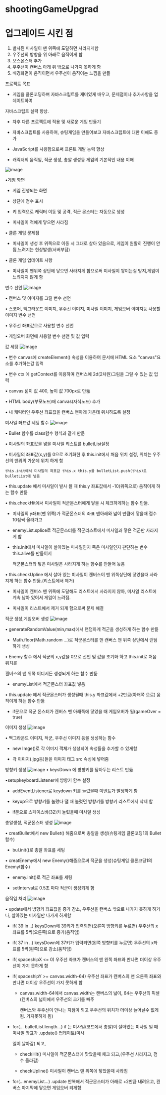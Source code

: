 # shootingGameUpgrad
# 업그레이드 시킨 점
1. 발사된 미사일이 맨 위쪽에 도달하면 사라지게함
2. 우주선의 방향을 위 아래로 움직이게 함
3. 보스몬스터 추가
4. 우주선이 캔버스 아래 위 밖으로 나가지 못하게 함 
5. 배경화면이 움직이면서 우주선이 움직이는 느낌을 만듦

프로젝트 목표 
- 게임을 클론코딩하며 자바스크립트를 재미있게 배우고, 문제점이나 추가사항을 업데이트하여

 자바스크립트 실력 향상.

- 차후 다른 프로젝트에 적용 및 새로운 게임 만들기

- 자바스크립트를 사용하여, 슈팅게임을 만들어보고 자바스크립트에 대한 이해도 증가

- JavaScript를 사용함으로써 프론트 개발 능력 향상

- 캐릭터의 움직임, 적군 생성, 총알 생성등 게임의 기본적인 내용 이해

![image](https://user-images.githubusercontent.com/108383150/195057228-9d581264-e0ba-49cc-95d7-11b1c1d54129.png)

•게임 화면
 -  게임 진행되는 화면

 -  상단에 점수 표시

 -  키 입력으로 캐릭터 이동 및 공격, 적군 몬스터는 자동으로 생성

 -  미사일이 적에게 닿으면 사라짐

• 클론 게임 문제점 
-  미사일이 생성 후 위쪽으로 이동 시 그대로 살아 있음으로, 게임이 원활히 진행이 안됨,느려지는 현상발생(서버부담)

• 클론 게임 업데이트  사항
 -  미사일이 맨위쪽 상단에 닿으면 사라지게 함으로써 미사일이 쌓이는걸 방지,게임이 느려지지 않게 함

 


변수 선언
![image](https://user-images.githubusercontent.com/108383150/195057860-933c65c2-3ebb-4956-a325-cc9b9f56dbf8.png)

• 캔버스 및 이미지를 그릴 변수 선언

• 스코어, 백그라운드 이미지, 우주선 이미지, 미사일 이미지, 게임오버 이미지등 사용할 이미지 변수 선언

• 우주선 좌표값으로 사용할 변수 선언

• 게임오버 화면에 사용할 변수 선언 및 값 입력



값 세팅
![image](https://user-images.githubusercontent.com/108383150/195058486-bc41e493-8ec1-4c3b-8550-795bbeb82e1f.png)

•  변수 canvas에  createElement() 속성을 이용하여 문서에 HTML 요소 "canvas"요소를 추가하는값 입력

•  변수 ctx 에 getContext를 이용하여 캔버스에 2d(2차원)그림을 그릴 수 있는 값 입력 

•  canvas 넓이 값 400, 높이 값 700px로 만듦

•  HTML body(부모노드)에 canvas(자식노드) 추가

•  내 캐릭터인 우주선 좌표값을 캔버스 맨아래 가운데 위치하도록 설정




미사일 좌표값 세팅 함수
![image](https://user-images.githubusercontent.com/108383150/195058765-897aab78-3e42-4266-8615-27e2ad6654a1.png)


•  Bullet 함수를 class함수 형식과 같게 만듦

•  미사일의 좌표값을 넣을 미사일 리스트를 bulletList설정

•  미사일의 좌표값(x,y)를 0으로 초기화한 후 this.init에서 처음 위치 설정, 위치는 우주선의 맨위의 가운데 위치 하게 함

    this.init에서 미사일의 좌표값 this.x this.y를 bulletList.push(this)로 bulletList에 넣음

• this.update 에서 미사일이 발사 될 때 this.y 좌표값에서 -10(위쪽으로) 움직이게 하는 함수 만듦

• this.checkHit에서 미사일이 적군몬스터에게 닿을 시 체크하게하는 함수 만듦.

  - 미사일의 y좌표(맨 위쪽)가 적군몬스터의 좌표 맨아래와 넓이 만큼에 닿을때  점수 10점씩 올라가고 

  - enemyList.splice로 적군몬스터를 적군리스트에서 미사일과 닿은 적군만 사라지게 함

  - this.init에서 미사일이 살아있는 미사일인지 죽은 미사일인지 판단하는 변수 this.alive를 만들어서

    적군몬스터와 닿은 미사일은 사라지게 하는 함수를 만들어 놓음

• this.checkUpline 에서 살아 있는 미사일이 캔버스이 맨 위쪽상단에 닿았을때 사라지게 하는 함수 만듦.(리스트에서 제거)

  - 미사일이 캔버스 맨 위쪽에 도달해도 리스트에서 사라지지 않아, 미사일 리스트에 계속 남아 있어서 게임이 느려짐.

  - 미사일이 리스트에서 제거 되게 함으로써 문제 해결



적군 생성,게임오버 생성
![image](https://user-images.githubusercontent.com/108383150/195059112-d99e4dff-95c8-4650-b654-c6dfd09aa514.png)

• generateRandomValue(min,max)에서 랜덤하게 적군을 생성하게 하는 함수 만듦

  - Math.floor(Math.random ...)로 적군몬스터를 맨 캔버스 맨 위쪽 상단에서 랜덤하게 생성

• Enemy 함수 에서 적군의 x,y값을 0으로 선언 및 값을 초기화 하고 this.init로 처음 위치를 

캔버스의 맨 위쪽 어디서든 생성되게 하는 함수 만듦

  - enumyList에서 적군몬스터 좌표값 넣음

• this.update 에서 적군몬스터가 생성될때  this.y 좌표값에서 +2만큼(아래쪽 으로) 움직이게 하는 함수 만듦

  - if문으로 적군 몬스터가 캔버스 맨 아래쪽에 닿았을 때 게임오버가 됨(gameOver = true)



이미지 생성 
![image](https://user-images.githubusercontent.com/108383150/195059625-9b156724-febc-46f4-b487-99ae9cda7b62.png)


• 백그라운드 이미지, 적군, 우주선 이미지 등을 생성하는 함수 

  - new Imge()로 각 이미지 객체가 생성되어 속성들을 추가할 수 있게함

  - 각 이미지(.jpg등)들을 이미지 태그 src 속성에 넣어줌   


방향키 생성
![image](https://user-images.githubusercontent.com/108383150/195059721-bf3516be-93c5-47f3-9588-15e0d9ebb31f.png)
• keysDown 에 방향키를 담아두는 리스트 만듦

•setupkeyboardListener에 방향키 함수 설정

  - addEventListener로 keydown 키를 눌렀을때 이벤트가 발생하게 함

  - keyup으로 방향키를 눌렀다 땔 때 눌렀던 방향키를 방향키 리스트에서 삭제 함

  - if문으로 스페이스바(32)키 눌렀을때  미사일 생성 


총알생성, 적군몬스터 생성
![image](https://user-images.githubusercontent.com/108383150/195059909-fa250c75-9651-4b19-b997-bc162dbe65a6.png)

 • creatBullet에서 new Bullet() 해줌으로써 총알을 생성(슈팅게임 클론코딩1의 Bullet함수)

  - bul.init()로 총알 좌표를 세팅

• creatEnemy에서  new Enemy()해줌으로써 적군을 생성(슈팅게임 클론코딩1의 Enemyt함수)

  - enemy.init()로 적군 좌표를 세팅

  - setInterval로 0.5초 마다 적군이 생성되게 함

움직임 처리
![image](https://user-images.githubusercontent.com/108383150/195060100-f6cc9f54-1292-45b5-9c75-77b272531e5f.png)

• update에서 방향키 좌표값을 증가 감소, 우주선을 캔버스 밖으로 나가지 못하게 하거나, 살아있는  미사일만 나가게 하게함

   -  if( 39 in ..) keysDown에 39키가 입력되면(오른쪽 방향키를 누르면)  우주선의 x좌표를 5씩(오른쪽)으로 증가(움직임)

   -  if( 37 in ..) keysDown에 37키가 입력되면(왼쪽 방향키를 누르면)  우주선의 x좌표를 5씩(왼쪽)으로 감소(움직임)

   -  if( spaceshipX <= 0) 우주선 좌표가 캔버스의 맨 왼쪽 좌표와 만나면 더이상 우주선이 가지 못하게 함

   -  if( spaceshipY >= canvas.width-64) 우주선 좌표가 캔버스의 맨 오른쪽 좌표와 만나면 더이상 우주선이 가지 못하게 함

        - canvas.width-64에서 canvas.width는 캔버스의 넓이, 64는 우주선의 픽셀(캔버스의 넓이에서 우주선의 크기를 빼주

          캔버스와 우주선이 만나는 지점이 되고 우주선의 위치가 더이상 늘어날수 없게 됨. 가지못하게 됨)

   - for(... bulletList.length...) if 는 미사일(코드에서 총알)이 살아있는 미사일 일 때 미사일 좌표가 .update() 업데이트(미사

     일이 날아감) 되고, 

       - checkHit() 미사일이 적군몬스터에 맞았을때 체크 되고,(우주선 사라지고, 점수 올라감)

       - checkUpline() 미사일이 캔버스 맨 위쪽에 닿았을때 사라짐   

  - for(...enemyList...)  .update 반복해서 적군몬스터가 아래로 +2만큼 내려오고, 캔버스 마지막에 닿으면 게임오버 되게함
 

